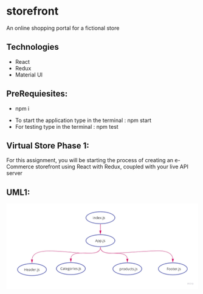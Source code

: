 # storefront

An online shopping portal for a fictional store

## Technologies
 - React
 - Redux
 - Material UI


## PreRequiesites:
 * npm i
- To start the application type in the terminal : npm start
- For testing type in the terminal : npm test

## Virtual Store Phase 1:
For this assignment, you will be starting the process of creating an e-Commerce storefront using React with Redux, coupled with your live API server

## UML1:

![img](uml1.jpg)